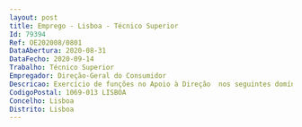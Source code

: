 ```yaml
--- 
layout: post
title: Emprego - Lisboa - Técnico Superior
Id: 79394
Ref: OE202008/0801
DataAbertura: 2020-08-31
DataFecho: 2020-09-14
Trabalho: Técnico Superior
Empregador: Direção-Geral do Consumidor
Descricao: Exercício de funções no Apoio à Direção  nos seguintes domínios •	Apoiar a DGC em matéria de assuntos financeiros, preparando o orçamento e acompanhando a execução orçamental.•	Colaborar com o Centro Europeu do Consumidor na área financeira.•	Assegurar a ligação com a SGME para os assuntos financeiros e com o GEE ME no tocante à avaliação de desempenho.•	Assegurar a ligação com a SGME relativamente à prestação centralizada de serviços protocolada com a DGC e acompanhar a execução dos contratos celebrados pela DGC.
CodigoPostal: 1069-013 LISBOA
Concelho: Lisboa
Distrito: Lisboa
--- 
```

